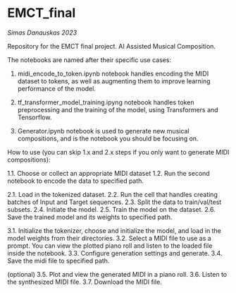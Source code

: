 
# EMCT_final
*Simas Danauskas 2023*

Repository for the EMCT final project. AI Assisted Musical Composition.

The notebooks are named after their specific use cases:

1. midi_encode_to_token.ipynb notebook handles encoding the MIDI dataset to tokens, as well as augmenting them to improve learning performance of the model.

2. tf_transformer_model_training.ipyng notebook handles token preprocessing and the training of the model, using Transformers and Tensorflow.

3. Generator.ipynb notebook is used to generate new musical compositions, and is the notebook you should be focusing on.



How to use (you can skip 1.x and 2.x steps if you only want to generate MIDI compositions): 

1.1. Choose or collect an appropriate MIDI dataset
1.2. Run the second notebook to encode the data to specified path.

2.1. Load in the tokenized dataset.
2.2. Run the cell that handles creating batches of Input and Target sequences.
2.3. Split the data to train/val/test subsets.
2.4. Initiate the model.
2.5. Train the model on the dataset.
2.6. Save the trained model and its weights to specified path.

3.1. Initialize the tokenizer, choose and initialize the model, and load in the model weights from their directories.
3.2. Select a MIDI file to use as a prompt. You can view the plotted piano roll and listen to the loaded file inside the notebook.
3.3. Configure generation settings and generate.
3.4. Save the midi file to specified path.

(optional)
3.5. Plot and view the generated MIDI in a piano roll.
3.6. Listen to the synthesized MIDI file.
3.7. Download the MIDI file.
